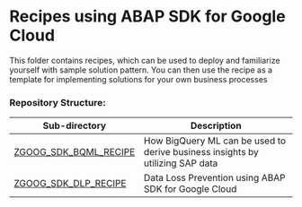 # Recipes using ABAP SDK for Google Cloud

This folder contains recipes, which can be used to deploy and familiarize yourself with sample solution pattern. You can then use the recipe as a template for implementing solutions for your own business processes

### Repository Structure:
| Sub-directory             | Description   |
| ------------------------- |---------------|
| [ZGOOG_SDK_BQML_RECIPE](ZGOOG_SDK_BQML_RECIPE) | How BigQuery ML can be used to derive business insights by utilizing SAP data | 
| [ZGOOG_SDK_DLP_RECIPE](ZGOOG_SDK_DLP_RECIPE) | Data Loss Prevention using ABAP SDK for Google Cloud | 
